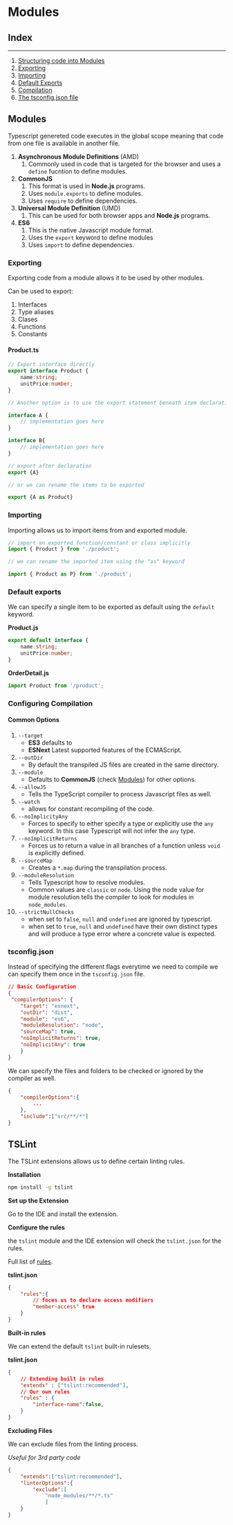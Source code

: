 # Modules

## Index

---

1. [Structuring code into Modules](#modules)
2. [Exporting](#exporting)
3. [Importing](#importing)
4. [Default Exports](#default-exports)
5. [Compilation](#configuring-compilation)
6. [The tsconfig.json file](#tsconfigjson)


## Modules

Typescript genereted code executes in the global scope meaning that code from one file is available in another file. 

1. **Asynchronous Module Definitions** (AMD)
    1. Commonly used in code that is targeted for the browser and uses a `define` fucntion to define modules.
2. **CommonJS**
    1. This format is used in **Node.js** programs.
    1. Uses `module.exports` to define modules.
    1. Uses `require` to define dependencies.
3. **Universal Module Definition** (UMD)
    1. This can be used for both browser apps and **Node.js** programs.
4. **ES6**
    1. This is the native Javascript module format.
    2. Uses the `export` keyword to define modules
    3. Uses `import` to define dependencies. 

### **Exporting**

Exporting code from a module allows it to be used by other modules. 

Can be used to export:

1. Interfaces
2. Type aliases
3. Clases
4. Functions
5. Constants


#### **Product.ts**
```typescript
// Export interface directly
export interface Product {
    name:string;
    unitPrice:number;
}

// Another option is to use the export statement beneath item declarations

interface A {
    // implementation goes here
}

interface B{
    // implementation goes here
}

// export after declaration
export {A}

// or we can rename the items to be exported

export {A as Product}

```

### **Importing**

Importing allows us to import items from and exported module. 

```typescript
// import an exported function/constant or class implicitly
import { Product } from './product';

// we can rename the imported item using the "as" keyword

import { Product as P} from './product';

```

### Default exports

We can specify a single item to be exported as default using the `default` keyword.

**Product.js**
```typescript
export default interface {
    name:string;
    unitPrice:number;
}
```

**OrderDetail.js**

```typescript
import Product from '/product';
```

### Configuring Compilation

#### Common Options

1. `--target` 
    - **ES3** defaults to 
    - **ESNext** Latest supported features of the ECMAScript.
2. `--outDir` 
    - By default the transpiled JS files are created in the same directory.
3. `--module` 
    - Defaults to **CommonJS** (check [Modules](#modules)) for other options.
4. `--allowJS` 
    - Tells the TypeScript compiler to process Javascript files as well.
5. `--watch` 
    - allows for constant recompiling of the code.
6. `--noImplicityAny`
    - Forces to specify to either specify a type or explicitly use the `any` keyword. In this case Typescript will not infer the `any` type.  
7. `--noImplicitReturns`
    - Forces us to return a value in all branches of a function unless `void` is explicitly defined.
8. `--sourceMap` 
    - Creates a `*.map` during the transpilation process. 
9. `--moduleResolution` 
    - Tells Typescript how to resolve modules.
    - Common values are `classic` or `node`. Using the node value for module resolution tells the compiler to look for modules in `node_modules`.
10. `--strictNullChecks` 
    - when set to `false`, `null` and `undefined` are ignored by typescript.
    - when set to `true`, `null` and `undefined` have their own distinct types and will produce a type error where a concrete value is expected.


### **tsconfig.json**

Instead of specifying the different flags everytime we need to compile we can specify them once in the `tsconfig.json` file.

```json
// Basic Configuration 
{
 "compilerOptions": {
    "target": "esnext",
    "outDir": "dist",
    "module": "es6",
    "moduleResolution": "node",
    "sourceMap": true,
    "noImplicitReturns": true,
    "noImplicitAny": true
    }      
}
```

We can specify the files and folders to be checked or ignored by the compiler as well. 

```json
{
    "compilerOptions":{
        ...
    },
    "include":["src/**/*"]
}
```

## **TSLint**

The TSLint extensions allows us to define certain linting rules.

**Installation**

```bash
npm install -g tslint
```

**Set up the Extension**

Go to the IDE and install the extension.

**Configure the rules**

the `tslint` module and the IDE extension will check the `tslint.json` for the rules.

Full list of [rules](https://palantir.github.io/tslint/rules/). 

**tslint.json**

```json
{
    "rules":{
        // foces us to declare access modifiers
        "member-access" true
    }
}
```
**Built-in rules**

We can extend the default `tslint` built-in rulesets.

**tslint.json**
```json
{
    // Extending built in rules
    "extends" : ["tslint:recommended"],
    // Our own rules
    "rules" : {
        "interface-name":false,
    }
}
```

**Excluding Files**

We can exclude files from the linting process. 

*Useful for 3rd party code*

```json
{
    "extends":["tslint:recommended"],
    "linterOptions":{
        "exclude":[
            "node_modules/**/*.ts"
            ]
    }
}
```